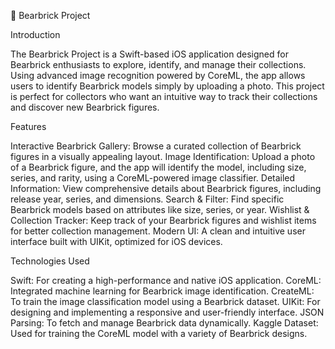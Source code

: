 🧸 Bearbrick Project

Introduction

The Bearbrick Project is a Swift-based iOS application designed for Bearbrick enthusiasts to explore, identify, and manage their collections. Using advanced image recognition powered by CoreML, the app allows users to identify Bearbrick models simply by uploading a photo. This project is perfect for collectors who want an intuitive way to track their collections and discover new Bearbrick figures.


Features

Interactive Bearbrick Gallery: Browse a curated collection of Bearbrick figures in a visually appealing layout.
Image Identification: Upload a photo of a Bearbrick figure, and the app will identify the model, including size, series, and rarity, using a CoreML-powered image classifier.
Detailed Information: View comprehensive details about Bearbrick figures, including release year, series, and dimensions.
Search & Filter: Find specific Bearbrick models based on attributes like size, series, or year.
Wishlist & Collection Tracker: Keep track of your Bearbrick figures and wishlist items for better collection management.
Modern UI: A clean and intuitive user interface built with UIKit, optimized for iOS devices.

Technologies Used

Swift: For creating a high-performance and native iOS application.
CoreML: Integrated machine learning for Bearbrick image identification.
CreateML: To train the image classification model using a Bearbrick dataset.
UIKit: For designing and implementing a responsive and user-friendly interface.
JSON Parsing: To fetch and manage Bearbrick data dynamically.
Kaggle Dataset: Used for training the CoreML model with a variety of Bearbrick designs.
